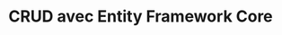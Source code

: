 # <a name="crud-avec-ef-core">CRUD avec Entity Framework Core</a>



# <a name=""></a>


# <a name=""></a>

# <a name=""></a>

# <a name=""></a>